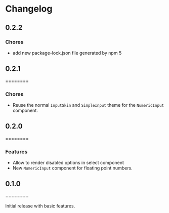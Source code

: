 Changelog
=========

## 0.2.2

### Chores

- add new package-lock.json file generated by npm 5

## 0.2.1
========

### Chores

- Reuse the normal `InputSkin` and `SimpleInput` theme for the `NumericInput` component.

## 0.2.0
========

### Features

- Allow to render disabled options in select component
- New `NumericInput` component for floating point numbers.

## 0.1.0
========

Initial release with basic features.
